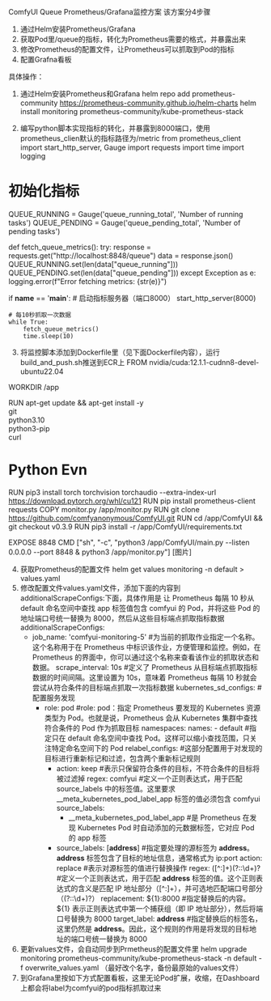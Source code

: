 ComfyUI Queue Prometheus/Grafana监控方案
该方案分4步骤
1. 通过Helm安装Prometheus/Grafana
2. 获取Pod里/queue的指标，转化为Prometheus需要的格式，并暴露出来
3. 修改Prometheus的配置文件，让Prometheus可以抓取到Pod的指标
4. 配置Grafna看板

具体操作：
1. 通过Helm安装Prometheus和Grafana
helm repo add prometheus-community https://prometheus-community.github.io/helm-charts
helm install monitoring prometheus-community/kube-prometheus-stack

2. 编写python脚本实现指标的转化，并暴露到8000端口，使用prometheus_clien默认的指标路径为/metric
from prometheus_client import start_http_server, Gauge
import requests
import time
import logging

# 初始化指标
QUEUE_RUNNING = Gauge('queue_running_total', 'Number of running tasks')
QUEUE_PENDING = Gauge('queue_pending_total', 'Number of pending tasks')

def fetch_queue_metrics():
    try:
        response = requests.get("http://localhost:8848/queue")
        data = response.json()
        QUEUE_RUNNING.set(len(data["queue_running"]))
        QUEUE_PENDING.set(len(data["queue_pending"]))
    except Exception as e:
        logging.error(f"Error fetching metrics: {str(e)}")

if __name__ == '__main__':
    # 启动指标服务器（端口8000）
    start_http_server(8000)
    
    # 每10秒抓取一次数据
    while True:
        fetch_queue_metrics()
        time.sleep(10)
3. 将监控脚本添加到Dockerfile里（见下面Dockerfile内容），运行build_and_push.sh推送到ECR上
FROM nvidia/cuda:12.1.1-cudnn8-devel-ubuntu22.04

WORKDIR /app

RUN apt-get update && apt-get install -y \
    git \
    python3.10 \
    python3-pip \
    curl

# Python Evn
RUN pip3 install torch torchvision torchaudio --extra-index-url https://download.pytorch.org/whl/cu121
RUN pip install prometheus-client requests
COPY monitor.py /app/monitor.py
RUN git clone https://github.com/comfyanonymous/ComfyUI.git
RUN cd /app/ComfyUI && git checkout v0.3.9
RUN pip3 install -r /app/ComfyUI/requirements.txt

EXPOSE 8848
CMD ["sh", "-c", "python3 /app/ComfyUI/main.py --listen 0.0.0.0 --port 8848 & python3 /app/monitor.py"]
[图片]

4. 获取Prometheus的配置文件
helm get values monitoring -n default > values.yaml
5. 修改配置文件values.yaml文件，添加下面的内容到 additionalScrapeConfigs:下面，具体作用是
让 Prometheus 每隔 10 秒从 default 命名空间中查找 app 标签值包含 comfyui 的 Pod，并将这些 Pod 的地址端口号统一替换为 8000，然后从这些目标端点抓取指标数据
    additionalScrapeConfigs:
      - job_name: 'comfyui-monitoring-5' #为当前的抓取作业指定一个名称。这个名称用于在 Prometheus 中标识该作业，方便管理和监控。例如，在 Prometheus 的界面中，你可以通过这个名称来查看该作业的抓取状态和数据。
        scrape_interval: 10s #定义了 Prometheus 从目标端点抓取指标数据的时间间隔。这里设置为 10s，意味着 Prometheus 每隔 10 秒就会尝试从符合条件的目标端点抓取一次指标数据
        kubernetes_sd_configs: #配置服务发现
          - role: pod #role: pod：指定 Prometheus 要发现的 Kubernetes 资源类型为 Pod。也就是说，Prometheus 会从 Kubernetes 集群中查找符合条件的 Pod 作为抓取目标
            namespaces:
              names:
                - default #指定只在 default 命名空间中查找 Pod。这样可以缩小查找范围，只关注特定命名空间下的 Pod
        relabel_configs:  #这部分配置用于对发现的目标进行重新标记和过滤，包含两个重新标记规则
            - action: keep #表示只保留符合条件的目标，不符合条件的目标将被过滤掉
              regex: comfyui #定义一个正则表达式，用于匹配 source_labels 中的标签值。这里要求 __meta_kubernetes_pod_label_app 标签的值必须包含 comfyui
              source_labels:
                - __meta_kubernetes_pod_label_app #是 Prometheus 在发现 Kubernetes Pod 时自动添加的元数据标签，它对应 Pod 的 app 标签
            - source_labels: [__address__] #指定要处理的源标签为 __address__。__address__ 标签包含了目标的地址信息，通常格式为 ip:port
              action: replace #表示对源标签的值进行替换操作
              regex: ([^:]+)(?::\d+)? #定义一个正则表达式，用于匹配 __address__ 标签的值。这个正则表达式的含义是匹配 IP 地址部分（[^:]+），并可选地匹配端口号部分（(?::\d+)?）
              replacement: ${1}:8000 #指定替换后的内容。${1} 表示正则表达式中第一个捕获组（即 IP 地址部分），然后将端口号替换为 8000
              target_label: __address__ #指定替换后的标签名，这里仍然是 __address__。因此，这个规则的作用是将发现的目标地址的端口号统一替换为 8000
6. 更新values文件，会自动同步到Prmetheus的配置文件里
helm upgrade monitoring prometheus-community/kube-prometheus-stack -n default -f  overwrite_values.yaml （最好改个名字，备份最原始的values文件）
7. 到Grafana里按如下方式配置看板，这里无论Pod扩展，收缩，在Dashboard上都会将label为comfyui的pod指标抓取过来
